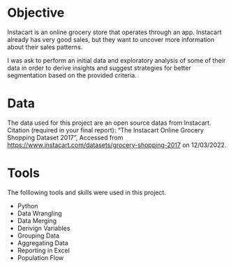 # Objective
Instacart is an online grocery store that operates through an app. Instacart already has very good sales, but they want to uncover more information about their sales patterns. 

I was ask to perform an initial data and exploratory analysis of some of their data in order to derive insights and suggest strategies for better segmentation based on the provided criteria.

# Data
The data used for this project are an open source datas from Instacart.
Citation (required in your final report): “The Instacart Online Grocery Shopping Dataset 2017”, Accessed from https://www.instacart.com/datasets/grocery-shopping-2017 on 12/03/2022.

# Tools
The folllowing tools and skills were used in this project.
- Python
- Data Wrangling
- Data Merging
- Derivign Variables
- Grouping Data
- Aggregating Data
- Reporting in Excel
- Population Flow
